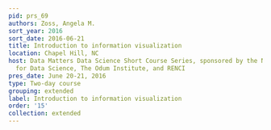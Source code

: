```yaml
---
pid: prs_69
authors: Zoss, Angela M.
sort_year: 2016
sort_date: 2016-06-21
title: Introduction to information visualization
location: Chapel Hill, NC
host: Data Matters Data Science Short Course Series, sponsored by the National Consortium
  for Data Science, The Odum Institute, and RENCI
pres_date: June 20-21, 2016
type: Two-day course
grouping: extended
label: Introduction to information visualization
order: '15'
collection: extended
---
```

